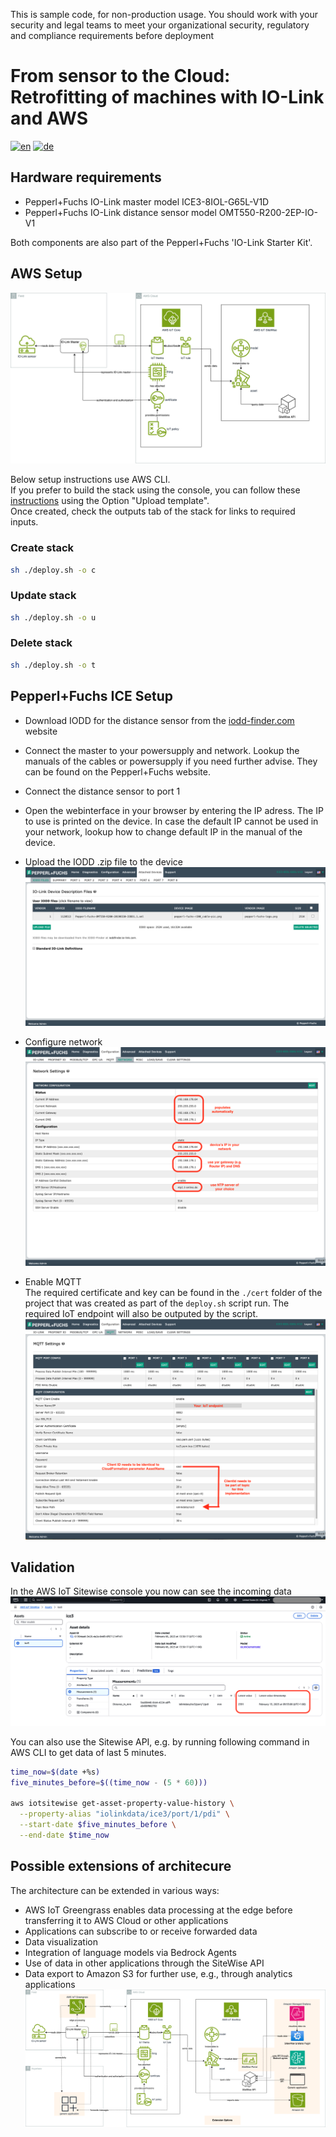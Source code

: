 This is sample code, for non-production usage. 
You should work with your security and legal teams to meet your organizational security, regulatory and compliance requirements before deployment

# From sensor to the Cloud: Retrofitting of machines with IO-Link and AWS

[![en](https://img.shields.io/badge/lang-en-red.svg)](https://[github.com/jonatasemidio/multilanguage-readme-pattern](https://github.com/aws-samples/retrofitting-with-io-link)/blob/master/README.md)
[![de](https://img.shields.io/badge/lang-de-yellow.svg)](https://github.com/aws-samples/retrofitting-with-io-link/blob/master/README.de.md)

## Hardware requirements
* Pepperl+Fuchs IO-Link master model ICE3-8IOL-G65L-V1D 
* Pepperl+Fuchs IO-Link distance sensor model OMT550-R200-2EP-IO-V1  
  
Both components are also part of the Pepperl+Fuchs 'IO-Link Starter Kit'.

## AWS Setup

![](./img/arch/retro_demo.en.png)

Below setup instructions use AWS CLI.  
If you prefer to build the stack using the console, you can follow these [instructions](https://docs.aws.amazon.com/AWSCloudFormation/latest/UserGuide/cfn-console-create-stack.html#create-stack) using the Option "Upload template".  
Once created, check the outputs tab of the stack for links to required inputs.

### Create stack
```bash
sh ./deploy.sh -o c
```

### Update stack
```bash
sh ./deploy.sh -o u
```

### Delete stack
```bash
sh ./deploy.sh -o t
```

## Pepperl+Fuchs ICE Setup

* Download IODD for the distance sensor from the [iodd-finder.com](https://ioddfinder.io-link.com/productvariants/search?productName=%22OMT550-R200-2EP-IO-0,3M-V1%22) website
* Connect the master to your powersupply and network. Lookup the manuals of the cables or powersupply if you need further advise. They can be found on the Pepperl+Fuchs website.
* Connect the distance sensor to port 1
* Open the webinterface in your browser by entering the IP adress. The IP to use is printed on the device. In case the default IP cannot be used in your network, lookup how to change default IP in the manual of the device. 
* Upload the IODD .zip file to the device
![](./img/ice3/ice3_iodd.en.png)

* Configure network  
![](./img/ice3/ice3_network.en.png)

* Enable MQTT  
The required certificate and key can be found in the ```./cert``` folder of the project that was created as part of the ```deploy.sh``` script run. The required IoT endpoint will also be outputed by the script.
![](./img/ice3/ice3_mqtt.en.png)

## Validation
In the AWS IoT Sitewise console you now can see the incoming data
![](./img/aws/sitewise.en.png)

You can also use the Sitewise API, e.g. by running following command in AWS CLI to get data of last 5 minutes.
```bash
time_now=$(date +%s)
five_minutes_before=$((time_now - (5 * 60)))

aws iotsitewise get-asset-property-value-history \
  --property-alias "iolinkdata/ice3/port/1/pdi" \
  --start-date $five_minutes_before \
  --end-date $time_now

```

## Possible extensions of architecure
The architecture can be extended in various ways:
* AWS IoT Greengrass enables data processing at the edge before transferring it to AWS Cloud or other applications
* Applications can subscribe to or receive forwarded data
* Data visualization
* Integration of language models via Bedrock Agents
* Use of data in other applications through the SiteWise API
* Data export to Amazon S3 for further use, e.g., through analytics applications
![](./img/arch/retro_demo_extended.en.png)


